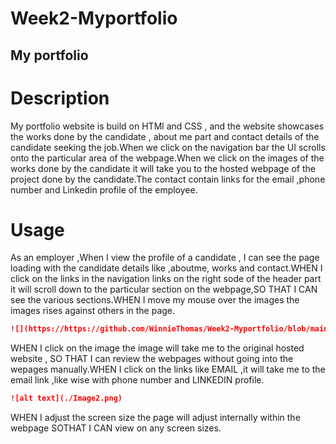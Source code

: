 # Week2-Myportfolio
## My portfolio 

# Description
My portfolio website is build on HTMl and CSS , and the website showcases the works done by the candidate , about me part and contact details of the candidate seeking the job.When we click on the navigation bar the UI scrolls onto the particular area of the webpage.When we click on the images of the works done by the candidate it will take you to the hosted webpage of the project done by the candidate.The contact contain links for the email ,phone number and Linkedin profile of the employee.

# Usage

As an employer ,When I view the profile of a candidate , I can see the page loading with the candidate details like ,aboutme, works and contact.WHEN I click on the links in the navigation links on the right sode of the header part it will scroll down to the particular section on the webpage,SO THAT I CAN see the various sections.WHEN I move my mouse over the images the images rises against others in the page.

```md
![](https://https://github.com/WinnieThomas/Week2-Myportfolio/blob/main/Image1.png)
```
WHEN I click on the image the image will take me to the original hosted website , SO THAT I can review the webpages without going into the wepages manually.WHEN I click on the links like EMAIL ,it will take me to the email link ,like wise with phone number and LINKEDIN profile.

```md
![alt text](./Image2.png)
```
WHEN I adjust the screen size the page will adjust internally within the webpage SOTHAT I CAN view on any screen sizes.

